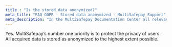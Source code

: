 ```yaml
---
title : "Is the stored data anonymized?"
meta_title: "FAQ GDPR - Stored data anonymized - MultiSafepay Support"
meta_description: "In the MultiSafepay Documentation Center all relevant information regarding our Plugins and API. As well as Support pages for Payment Method, Tools and General Questions. You can also find the contact details of our Support Team and Integration Team."
---
```


Yes. MultiSafepay’s number one priority is to protect the privacy of users. All acquired data is stored as anonymized to the highest extent possible.
